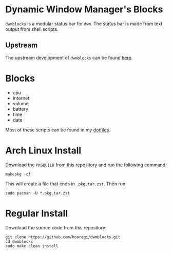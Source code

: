 # Dynamic Window Manager's **Blocks**

`dwmblocks` is a modular status bar for `dwm`. The status bar is made from text output from shell scripts.

## Upstream

The upstream development of `dwmblocks` can be found [here](https://github.com/torrinfail/dwmblocks).

# Blocks

- cpu
- internet
- volume
- battery
- time
- date

Most of these scripts can be found in my [dotfiles](https://gitlab.com/Hooregi/Halofiles).

# Arch Linux Install

Download the `PKGBUILD` from this repository and run the following command:

```
makepkg -cf
```

This will create a file that ends in `.pkg.tar.zst`. Then run:

```
sudo pacman -U *.pkg.tar.zst
```

# Regular Install

Download the source code from this repository:

```
git clone https://github.com/hooregi/dwmblocks.git
cd dwmblocks
sudo make clean install
```
